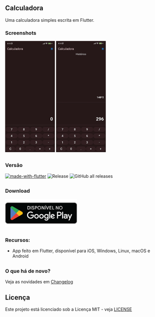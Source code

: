 ## Calculadora
Uma calculadora simples escrita em Flutter.

### Screenshots

<img src="screenshots/preview.jpg?raw=true" width="32%"> <img src="screenshots/preview2.jpg?raw=true" width="32%">

##

### Versão
[![made-with-flutter](https://img.shields.io/badge/Made%20with-Flutter-1f425f.svg)](https://flutter.dev/)
![Release](https://img.shields.io/github/v/release/hendrilmendes/Calculadora)
![GitHub all releases](https://img.shields.io/github/downloads/hendrilmendes/Calculadora/total?color=white&style=plastic)
##

### Download

[<img src="img/get_google-play.png"
     alt="Baixar pela Google Play"
     height="90">](https://play.google.com/store/apps/details?id=com.github.hendrilmendes.calculadora)
##

### Recursos:

* App feito em Flutter, disponível para iOS, Windows, Linux, macOS e Android
##

### O que há de novo?

Veja as novidades em [Changelog](CHANGELOG.md)
##

## Licença
Este projeto está licenciado sob a Licença MIT - veja [LICENSE](LICENSE.md)
